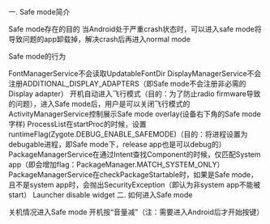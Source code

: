 一. Safe mode简介

Safe mode存在的目的 当Android处于严重crash状态时，可以进入safe mode将导致问题的app卸载掉，解决crash后再进入normal mode

Safe mode的行为

FontManagerService不会读取UpdatableFontDir
DisplayManagerService不会注册ADDITIONAL_DISPLAY_ADAPTERS（即Safe mode不会注册非必需的Display adapter）
开机自动进入飞行模式（目的：为了防止radio firmware导致的问题），进入Safe mode后，用户是可以关闭飞行模式的
ActivityManagerService控制展示Safe mode overlay(设备右下角的Safe mode字样)
ProcessList在startProc的时候，设置runtimeFlag(Zygote.DEBUG_ENABLE_SAFEMODE)（目的：将进程设置为debugable进程，即Safe mode下，release app也是可以debug的）
PackageManagerService在通过Intent查找Component的时候，仅匹配System app（即会增加flag：PackageManager.MATCH_SYSTEM_ONLY） PackageManagerService在checkPackageStartable时，如果是Safe mode，且不是system app时，会抛出SecurityException（即认为非system app不能被start）
Launcher disable widget
二. 如何进入Safe mode

关机情况进入Safe mode 开机按“音量减”（注：需要进入Android后才开始按键）
